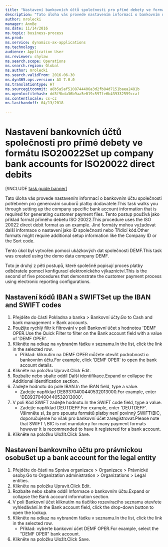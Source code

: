```yaml
--- 
title: "Nastavení bankovních účtů společnosti pro přímé debety ve formátu ISO20022"
description: "Tato úloha vás provede nastavením informací o bankovním účtu společnosti potřebném pro generování souborů platby dodavatele."
author: mrolecki
manager: AnnBe
ms.date: 11/14/2016
ms.topic: business-process
ms.prod: 
ms.service: dynamics-ax-applications
ms.technology: 
audience: Application User
ms.reviewer: shylaw
ms.search.scope: Operations
ms.search.region: Global
ms.author: mrolecki
ms.search.validFrom: 2016-06-30
ms.dyn365.ops.version: AX 7.0.0
ms.translationtype: HT
ms.sourcegitcommit: a8b5a5af5108744406a3d2fb84d7151baea2481b
ms.openlocfilehash: dd3f9bda36b9aa5e019c597fe6b439332559ccaf
ms.contentlocale: cs-cz
ms.lasthandoff: 04/13/2018

---
```

# <a name="set-up-company-bank-accounts-for-iso20022-direct-debits"></a><span data-ttu-id="fd13a-103">Nastavení bankovních účtů společnosti pro přímé debety ve formátu ISO20022</span><span class="sxs-lookup"><span data-stu-id="fd13a-103">Set up company bank accounts for ISO20022 direct debits</span></span>

[!INCLUDE [task guide banner](../../includes/task-guide-banner.md)]

<span data-ttu-id="fd13a-104">Tato úloha vás provede nastavením informací o bankovním účtu společnosti potřebném pro generování souborů platby dodavatele.</span><span class="sxs-lookup"><span data-stu-id="fd13a-104">This task walks you through setting up the company specific bank account information that is required for generating customer payment files.</span></span> <span data-ttu-id="fd13a-105">Tento postup používá jako příklad formát přímého debetu ISO 20022.</span><span class="sxs-lookup"><span data-stu-id="fd13a-105">This procedure uses the ISO 20022 direct debit format as an example.</span></span> <span data-ttu-id="fd13a-106">Jiné formáty mohou vyžadovat další informace o nastavení jako ID společnosti nebo Třídicí kód.</span><span class="sxs-lookup"><span data-stu-id="fd13a-106">Other formats might require additional setup information like the Company ID or the Sort code.</span></span>



<span data-ttu-id="fd13a-107">Tento úkol byl vytvořen pomocí ukázkových dat společnosti DEMF.</span><span class="sxs-lookup"><span data-stu-id="fd13a-107">This task was created using the demo data company DEMF.</span></span>



<span data-ttu-id="fd13a-108">Toto je druhý z pěti postupů, které společně popisují proces platby odběratele pomocí konfigurací elektronického výkaznictví.</span><span class="sxs-lookup"><span data-stu-id="fd13a-108">This is the second of five procedures that demonstrate the customer payment process using electronic reporting configurations.</span></span>


## <a name="set-up-the-iban-and-swift-codes"></a><span data-ttu-id="fd13a-109">Nastavení kódů IBAN a SWIFT</span><span class="sxs-lookup"><span data-stu-id="fd13a-109">Set up the IBAN and SWIFT codes</span></span>
1. <span data-ttu-id="fd13a-110">Přejděte do části Pokladna a banka > Bankovní účty.</span><span class="sxs-lookup"><span data-stu-id="fd13a-110">Go to Cash and bank management > Bank accounts.</span></span>
2. <span data-ttu-id="fd13a-111">Použijte rychlý filtr k filtrování v poli Bankovní účet s hodnotou 'DEMF OPER.</span><span class="sxs-lookup"><span data-stu-id="fd13a-111">Use the Quick Filter to filter on the Bank account field with a value of 'DEMF OPER'.</span></span>
3. <span data-ttu-id="fd13a-112">Klikněte na odkaz na vybraném řádku v seznamu.</span><span class="sxs-lookup"><span data-stu-id="fd13a-112">In the list, click the link in the selected row.</span></span>
    * <span data-ttu-id="fd13a-113">Příklad: kliknutím na DEMF OPER můžete otevřít podrobnosti o bankovním účtu.</span><span class="sxs-lookup"><span data-stu-id="fd13a-113">For example, click 'DEMF OPER' to open the bank account details.</span></span>  
4. <span data-ttu-id="fd13a-114">Klikněte na položku Upravit.</span><span class="sxs-lookup"><span data-stu-id="fd13a-114">Click Edit.</span></span>
5. <span data-ttu-id="fd13a-115">Rozbalte nebo sbalte oddíl Další identifikace.</span><span class="sxs-lookup"><span data-stu-id="fd13a-115">Expand or collapse the Additional identification section.</span></span>
6. <span data-ttu-id="fd13a-116">Zadejte hodnotu do pole IBAN.</span><span class="sxs-lookup"><span data-stu-id="fd13a-116">In the IBAN field, type a value.</span></span>
    * <span data-ttu-id="fd13a-117">Zadejte například DE89370400440532013000.</span><span class="sxs-lookup"><span data-stu-id="fd13a-117">For example, enter 'DE89370400440532013000'.</span></span>  
7. <span data-ttu-id="fd13a-118">V poli Kód SWIFT zadejte hodnotu.</span><span class="sxs-lookup"><span data-stu-id="fd13a-118">In the SWIFT code field, type a value.</span></span>
    * <span data-ttu-id="fd13a-119">Zadejte například DEUTDEFF.</span><span class="sxs-lookup"><span data-stu-id="fd13a-119">For example, enter 'DEUTDEFF'.</span></span>    <span data-ttu-id="fd13a-120">Všimněte si, že pro spoustu formátů platby není povinný SWIFT\BIC, doporučujeme ho však pro bankovní účet zaregistrovat.</span><span class="sxs-lookup"><span data-stu-id="fd13a-120">Please note that SWIFT \ BIC is not mandatory for many payment formats however it is recommended to have it registered for a bank account.</span></span>  
8. <span data-ttu-id="fd13a-121">Klikněte na položku Uložit.</span><span class="sxs-lookup"><span data-stu-id="fd13a-121">Click Save.</span></span>

## <a name="set-up-a-bank-account-for-the-legal-entity"></a><span data-ttu-id="fd13a-122">Nastavení bankovního účtu pro právnickou osobu</span><span class="sxs-lookup"><span data-stu-id="fd13a-122">Set up a bank account for the legal entity</span></span>
1. <span data-ttu-id="fd13a-123">Přejděte do části na Správa organizace > Organizace > Právnické osoby.</span><span class="sxs-lookup"><span data-stu-id="fd13a-123">Go to Organization administration > Organizations > Legal entities.</span></span>
2. <span data-ttu-id="fd13a-124">Klikněte na položku Upravit.</span><span class="sxs-lookup"><span data-stu-id="fd13a-124">Click Edit.</span></span>
3. <span data-ttu-id="fd13a-125">Rozbalte nebo sbalte oddíl Informace o bankovním účtu.</span><span class="sxs-lookup"><span data-stu-id="fd13a-125">Expand or collapse the Bank account information section.</span></span>
4. <span data-ttu-id="fd13a-126">V poli Bankovní účet kliknutím na tlačítko rozevíracího seznamu otevřete vyhledávání.</span><span class="sxs-lookup"><span data-stu-id="fd13a-126">In the Bank account field, click the drop-down button to open the lookup.</span></span>
5. <span data-ttu-id="fd13a-127">Klikněte na odkaz na vybraném řádku v seznamu.</span><span class="sxs-lookup"><span data-stu-id="fd13a-127">In the list, click the link in the selected row.</span></span>
    * <span data-ttu-id="fd13a-128">Příklad: vyberte bankovní účet DEMF OPER.</span><span class="sxs-lookup"><span data-stu-id="fd13a-128">For example, select the "DEMF OPER" bank account.</span></span>  
6. <span data-ttu-id="fd13a-129">Klikněte na položku Uložit.</span><span class="sxs-lookup"><span data-stu-id="fd13a-129">Click Save.</span></span>


